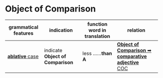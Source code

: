 # Object of Comparison

|grammatical features|indication|function word in translation|relation|
|-|-|-|-|
|[**ablative** case](https://assets-hk.wikipali.org/pali-handbook/zh-Hans/declension/abl.html)|indicate **Object of Comparison**|less ……**than A**|[**Object of Comparison** ➡ **comparative adjective**<br>COC](https://assets-hk.wikipali.org/pali-handbook/zh-Hans/basic-relation/abl/abl-coc.html)|
